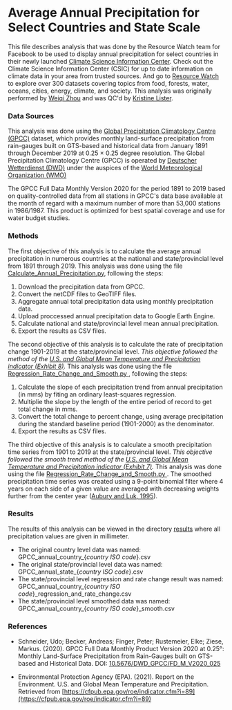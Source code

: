 # Average Annual Precipitation for Select Countries and State Scale
This file describes analysis that was done by the Resource Watch team for Facebook to be used to display annual precipitation for select countries in their newly launched [Climate Science Information Center](https://www.facebook.com/hubs/climate_science_information_center). Check out the Climate Science Information Center (CSIC) for up to date information on climate data in your area from trusted sources. And go to [Resource Watch](https://resourcewatch.org/) to explore over 300 datasets covering topics from food, forests, water, oceans, cities, energy, climate, and society. This analysis was originally performed by [Weiqi Zhou](https://www.wri.org/profile/weiqi-zhou) and was QC'd by [Kristine Lister](https://www.wri.org/profile/kristine-lister).

### Data Sources
This analysis was done using the [Global Precipitation Climatology Centre (GPCC)](https://www.dwd.de/EN/ourservices/gpcc/gpcc.html) dataset, 
which provides monthly land-surface precipitation from rain-gauges built on GTS-based and historical data from January 1891 through December 2019 at 0.25 × 0.25 degree resolution. The Global Precipitation Climatology Centre (GPCC) is operated by [Deutscher Wetterdienst (DWD)](https://www.dwd.de/EN/Home/home_node.html) under the auspices of the [World Meteorological Organization (WMO)](https://public.wmo.int/en)

The GPCC Full Data Monthly Version 2020 for the period 1891 to 2019 based on quality-controlled data from all stations in GPCC's data base available at the month of regard with a maximum number of more than 53,000 stations in 1986/1987. This product is optimized for best spatial coverage and use for water budget studies. 

### Methods
The first objective of this analysis is to calculate the average annual precipitation in numerous countries at the national and state/provincial level from 1891 through 2019. This analysis was done using the file [Calculate_Annual_Precipitation.py](https://github.com/resource-watch/blog-analysis/blob/master/req_019_facebook_total_precipitation/Calculate_Annual_Precipitation.py), following the steps:
1. Download the precipitation data from GPCC. 
2. Convert the netCDF files to GeoTIFF files.
3. Aggregate annual total precipitation data using monthly precipitation data.
4. Upload proccessed annual precipitation data to Google Earth Engine.
5. Calculate national and state/provincial level mean annual precipitation.
6. Export the results as CSV files.

The second objective of this analysis is to calculate the rate of precipitation change 1901-2019 at the state/provincial level. *This objective followed the method of the [U.S. and Global Mean Temperature and Precipitation indicator (Exhibit 8)](https://cfpub.epa.gov/roe/indicator.cfm?i=89#8).* This analysis was done using the file [Regression_Rate_Change_and_Smooth.py ](https://github.com/resource-watch/blog-analysis/blob/master/req_019_facebook_total_precipitation/Regression_Rate_Change_and_Smooth.py ), following the steps:
1. Calculate the slope of each precipitation trend from annual precipitation (in mms) by fiting an ordinary least-squares regression.
2. Multiplie the slope by the length of the entire period of record to get total change in mms. 
3. Convert the total change to percent change, using average precipitation during the standard baseline period (1901-2000) as the denominator.
4. Export the results as CSV files.


The third objective of this analysis is to calculate a smooth precipitation time series from 1901 to 2019 at the state/provincial level. *This objective followed the smooth trend method of the [U.S. and Global Mean Temperature and Precipitation indicator (Exhibit 7)](https://cfpub.epa.gov/roe/indicator.cfm?i=89#7).* This analysis was done using the file [Regression_Rate_Change_and_Smooth.py ](https://github.com/resource-watch/blog-analysis/blob/master/req_019_facebook_total_precipitation/Regression_Rate_Change_and_Smooth.py ). The smoothed precipitation time series was created using a 9-point binomial filter where 4 years on each side of a given value are averaged with decreasing weights further from the center year ([Aubury and Luk, 1995](www.doc.ic.ac.uk/~wl/papers/bf95.pdf)).

### Results
The results of this analysis can be viewed in the directory [results](https://github.com/resource-watch/blog-analysis/tree/master/req_019_facebook_total_precipitation/results) where all precipitation values are given in millimeter.
- The original country level data was named: GPCC_annual_country_\{*country ISO code*\}.csv
- The original state/provincial level data was named: GPCC_annual_state_\{*country ISO code*\}.csv
- The state/provincial level regression and rate change result was named: GPCC_annual_country_\{*country ISO code*\}\_regression_and_rate_change.csv
- The state/provincial level smoothed data was named: GPCC_annual_country_\{*country ISO code*\}\_smooth.csv

### References
- Schneider, Udo; Becker, Andreas; Finger, Peter; Rustemeier, Elke; Ziese, Markus. (2020). GPCC Full Data Monthly Product Version 2020 at 0.25°: Monthly Land-Surface Precipitation from Rain-Gauges built on GTS-based and Historical Data. DOI: [10.5676/DWD_GPCC/FD_M_V2020_025](10.5676/DWD_GPCC/FD_M_V2020_025)

- Environmental Protection Agency (EPA). (2021). Report on the Environment. U.S. and Global Mean Temperature and Precipitation. Retrieved from [https://cfpub.epa.gov/roe/indicator.cfm?i=89](https://cfpub.epa.gov/roe/indicator.cfm?i=89)
